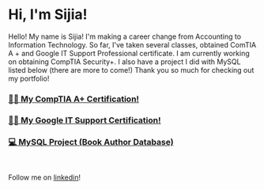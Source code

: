 <h1>Hi, I'm Sijia!</h1>

<p>Hello! My name is Sijia! I'm making a career change from Accounting to Information Technology. So far, I've taken several classes, obtained ComTIA A + and Google IT Support Professional certificate. I am currently working on obtaining CompTIA Security+. I also have a project I did with MySQL listed below (there are more to come!) Thank you so much for checking out my portfolio!</p>

<h3><a href="https://www.credly.com/badges/dc3f6740-c4bb-46f6-873f-2a8204b44189">👨‍💻 My CompTIA A+ Certification!</a></h3>

<h3><a href="https://www.credly.com/badges/6cf8b5f2-657b-4a94-b913-ef2d15e9a690/email">👨‍💻 My Google IT Support Certification!</a></h3>

<h3><a href="https://github.com/SijiaSevon/MySQLBookAuthorDb">💻 MySQL Project (Book Author Database)</a></h3>

<br/>

Follow me on [linkedin](https://www.linkedin.com/in/sijia-sevon-6b613482/)!

<!--
**SijiaSevon/SijiaSevon** is a ✨ _special_ ✨ repository because its `README.md` (this file) appears on your GitHub profile.

Here are some ideas to get you started:

- 🔭 I’m currently working on ...
- 🌱 I’m currently learning ...
- 👯 I’m looking to collaborate on ...
- 🤔 I’m looking for help with ...
- 💬 Ask me about ...
- 📫 How to reach me: ...
- 😄 Pronouns: ...
- ⚡ Fun fact: ...
-->
